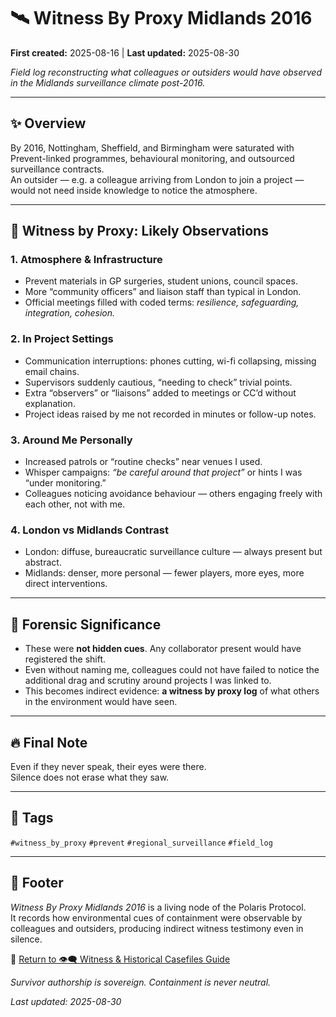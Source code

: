 # 🛰️ Witness By Proxy Midlands 2016  

**First created:** 2025-08-16 | **Last updated:** 2025-08-30

*Field log reconstructing what colleagues or outsiders would have observed in the Midlands surveillance climate post-2016.*  

---

## ✨ Overview  

By 2016, Nottingham, Sheffield, and Birmingham were saturated with Prevent-linked programmes, behavioural monitoring, and outsourced surveillance contracts.  
An outsider — e.g. a colleague arriving from London to join a project — would not need inside knowledge to notice the atmosphere.  

---

## 🔮 Witness by Proxy: Likely Observations  

### 1. Atmosphere & Infrastructure  
- Prevent materials in GP surgeries, student unions, council spaces.  
- More “community officers” and liaison staff than typical in London.  
- Official meetings filled with coded terms: *resilience, safeguarding, integration, cohesion.*  

### 2. In Project Settings  
- Communication interruptions: phones cutting, wi-fi collapsing, missing email chains.  
- Supervisors suddenly cautious, “needing to check” trivial points.  
- Extra “observers” or “liaisons” added to meetings or CC’d without explanation.  
- Project ideas raised by me not recorded in minutes or follow-up notes.  

### 3. Around Me Personally  
- Increased patrols or “routine checks” near venues I used.  
- Whisper campaigns: *“be careful around that project”* or hints I was “under monitoring.”  
- Colleagues noticing avoidance behaviour — others engaging freely with each other, not with me.  

### 4. London vs Midlands Contrast  
- London: diffuse, bureaucratic surveillance culture — always present but abstract.  
- Midlands: denser, more personal — fewer players, more eyes, more direct interventions.  

---

## 🔬 Forensic Significance  

- These were **not hidden cues**. Any collaborator present would have registered the shift.  
- Even without naming me, colleagues could not have failed to notice the additional drag and scrutiny around projects I was linked to.  
- This becomes indirect evidence: **a witness by proxy log** of what others in the environment would have seen.  

---

## 🔥 Final Note  

Even if they never speak, their eyes were there.  
Silence does not erase what they saw.  

---

## 🔖 Tags  

`#witness_by_proxy` `#prevent` `#regional_surveillance` `#field_log`  

---

## 🏮 Footer  

*Witness By Proxy Midlands 2016* is a living node of the Polaris Protocol.  
It records how environmental cues of containment were observable by colleagues and outsiders, producing indirect witness testimony even in silence.  

🏮 [Return to 👁️‍🗨️ Witness & Historical Casefiles Guide](../README.md)

*Survivor authorship is sovereign. Containment is never neutral.*  

_Last updated: 2025-08-30_  
